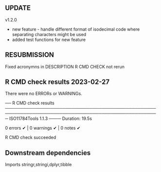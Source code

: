 ## UPDATE
v1.2.0

* new feature - handle different format of isodecimal code where separating characters might be used
* added test functions for new feature


## RESUBMISSION

Fixed acronymns in DESCRIPTION
R CMD CHECK not rerun


## R CMD check results 2023-02-27
There were no ERRORs or WARNINGs. 

── R CMD check results ───────────────────────────────────────────────────────────────────────────────────────────────────── ISO11784Tools 1.1.3 ────
Duration: 19.5s

0 errors ✔ | 0 warnings ✔ | 0 notes ✔

R CMD check succeeded

## Downstream dependencies

Imports stringr,stringi,dplyr,tibble
